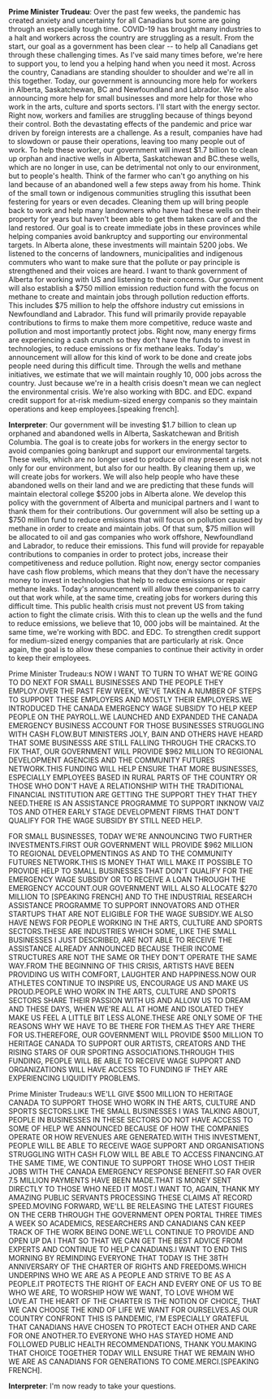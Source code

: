 

**Prime Minister Trudeau**:
Over the past few weeks, the pandemic has created anxiety and uncertainty for all Canadians but some are going through an especially tough time.
COVID-19 has brought many industries to a halt and workers across the country are struggling as a result.
From the start, our goal as a government has been clear -- to help all Canadians get through these challenging times.
As I've said many times before, we're here to support you, to lend you a helping hand when you need it most.
Across the country, Canadians are standing shoulder to shoulder and we're all in this together.
Today, our government is announcing more help for workers in Alberta, Saskatchewan, BC and Newfoundland and Labrador.
We're also announcing more help for small businesses and more help for those who work in the arts, culture and sports sectors.
I'll start with the energy sector.
Right now, workers and families are struggling because of things beyond their control.
Both the devastating effects of the pandemic and price war driven by foreign interests are a challenge.
As a result, companies have had to slowdown or pause their operations, leaving too many people out of work.
To help these worker, our government will invest $1.7 billion to clean up orphan and inactive wells in Alberta, Saskatchewan and BC.these wells, which are no longer in use, can be detrimental not only to our environment, but to people's health.
Think of the farmer who can't go anything on his land because of an abandoned well a few steps away from his home.
Think of the small town or indigenous communities strugling  this issuthat  been festering for years or even decades.
Cleaning them up will bring people back to work and help many landowners who have had these wells on their property for years but haven't been able to get them taken care of and the land restored.
Our goal is to create immediate jobs in these provinces while helping companies avoid bankruptcy and supporting our environmental targets.
In Alberta alone, these investments will maintain 5200 jobs.
We listened to the concerns of landowners, municipalities and indigenous commuters who want to make sure that the pollute or pay principle is strengthened and their voices are heard.
I want to thank government of Alberta for working with US and listening to their concerns.
Our government will also establish a $750 million emission reduction fund with the focus on methane to create and maintain jobs through pollution reduction efforts.
This includes $75 million to help the offshore industry cut emissions in Newfoundland and Labrador.
This fund will primarily provide repayable contributions to firms to make them more competitive, reduce waste and pollution and most importantly protect jobs.
Right now, many energy firms are experiencing a cash crunch so they don't have the funds to invest in technologies, to reduce emissions or fix methane leaks.
Today's announcement will allow for this kind of work to be done and create jobs people need during this difficult time.
Through the wells and methane initiatives, we estimate that we will maintain roughly 10, 000 jobs across the country.
Just because we're in a health crisis doesn't mean we can neglect the environmental crisis.
We're also working with BDC.
and EDC.
 expand credit support for at-risk medium-sized energy companis so they  maintain operations and keep employees.[speaking french].



**Interpreter**:
Our government will be investing $1.7 billion to clean up orphaned and abandoned wells in Alberta, Saskatchewan and British Columbia.
The goal is to create jobs for workers in the energy sector to avoid companies going bankrupt and support our environmental targets.
These wells, which are no longer used to produce oil may present a risk not only for our environment, but also for our health.
By cleaning them up, we will create jobs for workers.
We will also help people who have these abandoned wells on their land and we are predicting that these funds will maintain electoral college $5200 jobs in Alberta alone.
We develop this policy with the government of Alberta and municipal partners and I want to thank them for their contributions.
Our government will also be setting up a $750 million fund to reduce emissions that will focus on pollution caused by methane in order to create and maintain jobs.
Of that sum, $75 million will be allocated to oil and gas companies who work offshore, Newfoundland and Labrador, to reduce their emissions.
This fund will provide for repayable contributions to companies in order to protect jobs, increase their competitiveness and reduce pollution.
Right now, energy sector companies have cash flow problems, which means that they don't have the necessary money to invest in technologies that help to reduce emissions or repair methane leaks.
Today's announcement will allow these companies to carry out that work while, at the same time, creating jobs for workers during this difficult time.
This public health crisis must not prevent US from taking action to fight the climate crisis.
With this  to clean up the wells and the fund to reduce emissions, we believe that 10, 000 jobs will be maintained.
At the same time, we're working with BDC.
and EDC.
To strengthen credit support for medium-sized energy companies that are particularly at risk.
Once again, the goal is to allow these companies to continue their activity in order to keep their employees.



Prime Minister Trudeau:s NOW I WANT TO TURN TO WHAT WE'RE GOING TO DO NEXT FOR SMALL BUSINESSES AND THE PEOPLE THEY EMPLOY.OVER THE PAST FEW WEEK, WE'VE TAKEN A NUMBER OF STEPS TO SUPPORT THESE EMPLOYERS AND MOSTLY THEIR EMPLOYERS.WE INTRODUCED THE CANADA EMERGENCY WAGE SUBSIDY TO HELP KEEP PEOPLE ON THE PAYROLL.WE LAUNCHED AND EXPANDED THE CANADA EMERGENCY BUSINESS ACCOUNT FOR THOSE BUSINESSES STRUGGLING WITH CASH FLOW.BUT MINISTERS JOLY, BAIN AND OTHERS HAVE HEARD THAT SOME BUSINESSS ARE STILL FALLING THROUGH THE CRACKS.TO FIX THAT, OUR GOVERNMENT WILL PROVIDE $962 MILLION TO REGIONAL DEVELOPMENT AGENCIES AND THE COMMUNITY FUTURES NETWORK.THIS FUNDING WILL HELP ENSURE THAT MORE BUSINESSES, ESPECIALLY EMPLOYEES BASED IN RURAL PARTS OF THE COUNTRY OR THOSE WHO DON'T HAVE A RELATIONSHIP WITH THE TRADITIONAL FINANCIAL INSTITUTION ARE GETTING THE SUPPORT THEY THAT THEY NEED.THERE IS AN ASSISTANCE PROGRAMME TO SUPPORT INKNOW VAIZ TOS AND OTHER EARLY STAGE DEVELOPMENT FIRMS THAT DON'T QUALIFY FOR THE WAGE SUBSIDY BY STILL NEED HELP.



FOR SMALL BUSINESSES, TODAY WE'RE ANNOUNCING TWO FURTHER INVESTMENTS.FIRST OUR GOVERNMENT WILL PROVIDE $962 MILLION TO REGIONAL DEVELOPMENTINGS AS AND TO THE COMMUNITY FUTURES NETWORK.THIS IS MONEY THAT WILL MAKE IT POSSIBLE TO PROVIDE HELP TO SMALL BUSINESSES THAT DON'T QUALIFY FOR THE EMERGENCY WAGE SUBSIDY OR TO RECEIVE A LOAN THROUGH THE EMERGENCY ACCOUNT.OUR GOVERNMENT WILL ALSO ALLOCATE $270 MILLION TO [SPEAKING FRENCH] AND TO THE INDUSTRIAL RESEARCH ASSISTANCE PROGRAMME TO SUPPORT INNOVATORS AND OTHER STARTUPS THAT ARE NOT ELIGIBLE FOR THE WAGE SUBSIDY.WE ALSO HAVE NEWS FOR PEOPLE WORKING IN THE ARTS, CULTURE AND SPORTS SECTORS.THESE ARE INDUSTRIES WHICH SOME, LIKE THE SMALL BUSINESSES I JUST DESCRIBED, ARE NOT ABLE TO RECEIVE THE ASSISTANCE ALREADY ANNOUNCED BECAUSE THEIR INCOME STRUCTURES ARE NOT THE SAME OR THEY DON'T OPERATE THE SAME WAY.FROM THE BEGINNING OF THIS CRISIS, ARTISTS HAVE BEEN PROVIDING US WITH COMFORT, LAUGHTER AND HAPPINESS.NOW OUR ATHLETES CONTINUE TO INSPIRE US, ENCOURAGE US AND MAKE US PROUD.PEOPLE WHO WORK IN THE ARTS, CULTURE AND SPORTS SECTORS SHARE THEIR PASSION WITH US AND ALLOW US TO DREAM AND THESE DAYS, WHEN WE'RE ALL AT HOME AND ISOLATED THEY MAKE US FEEL A LITTLE BIT LESS ALONE.THESE ARE ONLY SOME OF THE REASONS WHY WE HAVE TO BE THERE FOR THEM.AS THEY ARE THERE FOR US.THEREFORE, OUR GOVERNMENT WILL PROVIDE $500 MILLION TO HERITAGE CANADA TO SUPPORT OUR ARTISTS, CREATORS AND THE RISING STARS OF OUR SPORTING ASSOCIATIONS.THROUGH THIS FUNDING, PEOPLE WILL BE ABLE TO RECEIVE WAGE SUPPORT AND ORGANIZATIONS WILL HAVE ACCESS TO FUNDING IF THEY ARE EXPERIENCING LIQUIDITY PROBLEMS.



Prime Minister Trudeau:s WE'LL GIVE $500 MILLION TO HERITAGE CANADA TO SUPPORT THOSE WHO WORK IN THE ARTS, CULTURE AND SPORTS SECTORS.LIKE THE SMALL BUSINESSES I WAS TALKING ABOUT, PEOPLE IN BUSINESSES IN THESE SECTORS DO NOT HAVE ACCESS TO SOME OF HELP WE ANNOUNCED BECAUSE OF HOW THE COMPANIES OPERATE OR HOW REVENUES ARE GENERATED.WITH THIS INVESTMENT, PEOPLE WILL BE ABLE TO RECEIVE WAGE SUPPORT AND ORGANISATIONS STRUGGLING WITH CASH FLOW WILL BE ABLE TO ACCESS FINANCING.AT THE SAME TIME, WE CONTINUE TO SUPPORT THOSE WHO LOST THEIR JOBS WITH THE CANADA EMERGENCY RESPONSE BENEFIT.SO FAR OVER 7.5 MILLION PAYMENTS HAVE BEEN MADE.THAT IS MONEY SENT DIRECTLY TO THOSE WHO NEED IT MOST.I WANT TO, AGAIN, THANK MY AMAZING PUBLIC SERVANTS PROCESSING THESE CLAIMS AT RECORD SPEED.MOVING FORWARD, WE'LL BE RELEASING THE LATEST FIGURES  ON THE CERB THROUGH THE GOVERNMENT OPEN PORTAL THREE TIMES A WEEK SO ACADEMICS, RESEARCHERS AND CANADIANS CAN KEEP TRACK OF THE WORK BEING DONE.WE'LL CONTINUE TO PROVIDE AND OPEN UP DA I THAT SO THAT WE CAN GET THE BEST ADVICE FROM EXPERTS AND CONTINUE TO HELP CANADIANS.I WANT TO END THIS MORNING BY REMINDING EVERYONE THAT TODAY IS THE 38TH ANNIVERSARY OF THE CHARTER OF RIGHTS AND FREEDOMS.WHICH UNDERPINS WHO WE ARE AS A PEOPLE AND STRIVE TO BE AS A PEOPLE.IT PROTECTS THE RIGHT OF EACH AND EVERY ONE OF US TO BE WHO WE ARE, TO WORSHIP HOW WE WANT, TO LOVE WHOM WE LOVE.AT THE HEART OF THE CHARTER IS THE NOTION OF CHOICE, THAT WE CAN CHOOSE THE KIND OF LIFE WE WANT FOR OURSELVES.AS OUR COUNTRY CONFRONT THIS IS PANDEMIC, I'M ESPECIALLY GRATEFUL THAT CANADIANS HAVE CHOSEN TO PROTECT EACH OTHER AND CARE FOR ONE ANOTHER.TO EVERYONE WHO HAS STAYED HOME AND FOLLOWED PUBLIC HEALTH RECOMMENDATIONS, THANK YOU.MAKING THAT CHOICE TOGETHER TODAY WILL ENSURE THAT WE REMAIN WHO WE ARE AS CANADIANS FOR GENERATIONS TO COME.MERCI.[SPEAKING FRENCH].



**Interpreter**:
I'm now ready to take your questions.
